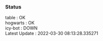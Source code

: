 ### Status


table : OK  
hogwarts : OK  
icy-bot : DOWN  
Latest Update : 2022-03-30 08:13:28.335271
